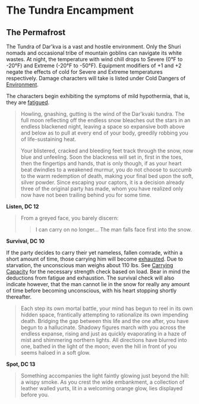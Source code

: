 # The Tundra Encampment

## The Permafrost

The Tundra of Dar'kva is a vast and hostile environment. Only the Shuri nomads and occasional tribe of mountain goblins can navigate its white wastes. At night, the temperature with wind chill drops to Severe (0°F to -20°F) and Extreme (-20°F to -50°F). Equipment modifiers of +1 and +2 negate the effects of cold for Severe and Extreme temperatures respectively. Damage characters will take is listed under Cold Dangers of [Environment](http://www.dandwiki.com/wiki/SRD:Environment).

The characters begin exhibiting the symptoms of mild hypothermia, that is, they are [fatigued](http://www.dandwiki.com/wiki/SRD:Fatigued).

> Howling, gnashing, gutting is the wind of the Dar'kvaki tundra. The full moon reflecting off the endless snow bleaches out the stars in an endless blackened night, leaving a space so expansive both above and below as to pull at every end of your body, greedily robbing you of life-sustaining heat.
>
> Your blistered, cracked and bleeding feet track through the snow, now blue and unfeeling. Soon the blackness will set in, first in the toes, then the fingertips and hands, that is only though, if as your heart beat dwindles to a weakened murmur, you do not choose to succumb to the warm redemption of death, making your final bed upon the soft, silver powder. Since escaping your captors, it is a decision already three of the original party has made, whom you have realized only now have not been trailing behind you for some time.

**Listen, DC 12**

> From a greyed face, you barely discern:
> > I can carry on no longer...
> The man falls face first into the snow.

**Survival, DC 10**

If the party decides to carry their yet nameless, fallen comrade, within a short amount of time, those carrying him will become [exhausted](http://www.dandwiki.com/wiki/SRD:Exhausted). Due to starvation, the unconscious man weighs about 110 lbs. See [Carrying Capacity](http://www.d20srd.org/srd/carryingCapacity.htm) for the necessary strength check based on load. Bear in mind the deductions from fatigue and exhaustion. The survival check will also indicate however, that the man cannot lie in the snow for really any amount of time before becoming unconscious, with his heart stopping shortly thereafter.

> Each step its own mortal battle, your mind has begun to reel in its own hidden space, frantically attempting to rationalize its own impending death. Bridging the gap between this life and the one after, you have begun to a hallucinate. Shadowy figures march with you across the endless expanse, rising and just as quickly evaporating in a haze of mist and shimmering northern lights. All directions have blurred into one, bathed in the light of the moon; even the hill in front of you seems haloed in a soft glow.

**Spot, DC 13**

> Something accompanies the light faintly glowing just beyond the hill: a wispy smoke. As you crest the wide embankment, a collection of leather walled yurts, lit in a welcoming orange glow, lies displayed before you.
